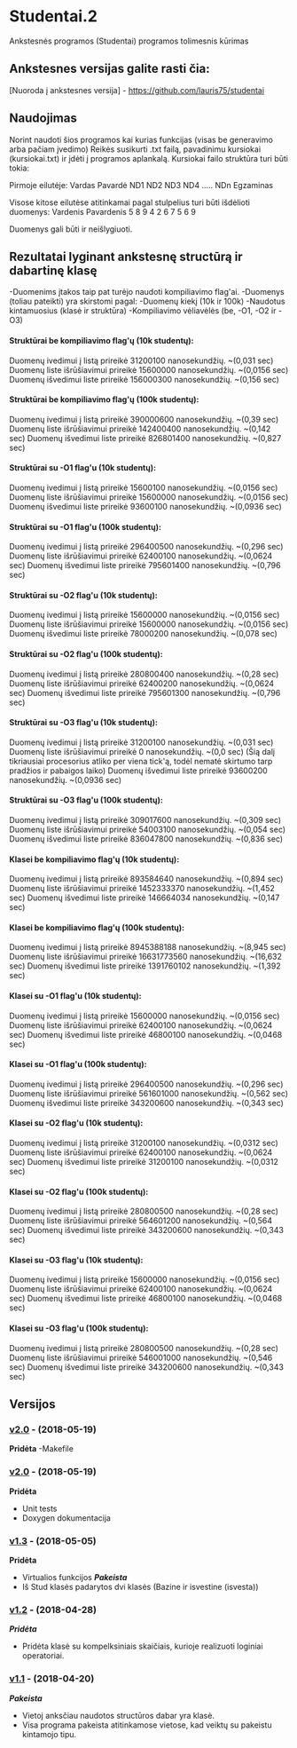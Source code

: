 # Studentai.2

Ankstesnės programos (Studentai) programos tolimesnis kūrimas

## Ankstesnes versijas galite rasti čia:

[Nuoroda į ankstesnes versija] - https://github.com/lauris75/studentai

## Naudojimas

Norint naudoti šios programos kai kurias funkcijas (visas be generavimo arba pačiam įvedimo)
Reikės susikurti .txt failą, pavadinimu kursiokai (kursiokai.txt) ir įdėti į programos aplankalą.
Kursiokai failo struktūra turi būti tokia:

Pirmoje eilutėje:
Vardas Pavardė ND1 ND2 ND3 ND4 ..... NDn Egzaminas

Visose kitose eilutėse atitinkamai pagal stulpelius turi būti išdėlioti duomenys:
Vardenis Pavardenis 5 8 9 4 2 6 7 5 6 9

Duomenys gali būti ir neišlygiuoti.

## Rezultatai lyginant ankstesnę structūrą ir dabartinę klasę

-Duomenims įtakos taip pat turėjo naudoti kompiliavimo flag'ai.
-Duomenys (toliau pateikti) yra skirstomi pagal:
-Duomenų kiekį (10k ir 100k)
-Naudotus kintamuosius (klasė ir struktūra)
-Kompiliavimo vėliavėlės (be, -O1, -O2 ir -O3)

#### Struktūrai be kompiliavimo flag'ų (10k studentų):
Duomenų ivedimui į listą prireikė 31200100 nanosekundžių. ~(0,031 sec)
Duomenų liste išrūšiavimui prireikė 15600000 nanosekundžių. ~(0,0156 sec)
Duomenų išvedimui liste prireikė 156000300 nanosekundžių. ~(0,156 sec)

#### Struktūrai be kompiliavimo flag'ų (100k studentų):
Duomenų ivedimui į listą prireikė 390000600 nanosekundžių. ~(0,39 sec)
Duomenų liste išrūšiavimui prireikė 142400400 nanosekundžių. ~(0,142 sec)
Duomenų išvedimui liste prireikė 826801400 nanosekundžių. ~(0,827 sec)

#### Struktūrai su -O1 flag'u (10k studentų):
Duomenų ivedimui į listą prireikė 15600100 nanosekundžių. ~(0,0156 sec)
Duomenų liste išrūšiavimui prireikė 15600000 nanosekundžių. ~(0,0156 sec)
Duomenų išvedimui liste prireikė 93600100 nanosekundžių. ~(0,0936 sec)

#### Struktūrai su -O1 flag'u (100k studentų):
Duomenų ivedimui į listą prireikė 296400500 nanosekundžių. ~(0,296 sec)
Duomenų liste išrūšiavimui prireikė 62400100 nanosekundžių. ~(0,0624 sec)
Duomenų išvedimui liste prireikė 795601400 nanosekundžių. ~(0,796 sec)

#### Struktūrai su -O2 flag'u (10k studentų):
Duomenų ivedimui į listą prireikė 15600000 nanosekundžių. ~(0,0156 sec)
Duomenų liste išrūšiavimui prireikė 15600000 nanosekundžių. ~(0,0156 sec)
Duomenų išvedimui liste prireikė 78000200 nanosekundžių. ~(0,078 sec)

#### Struktūrai su -O2 flag'u (100k studentų):
Duomenų ivedimui į listą prireikė 280800400 nanosekundžių. ~(0,28 sec)
Duomenų liste išrūšiavimui prireikė 62400200 nanosekundžių. ~(0,0624 sec)
Duomenų išvedimui liste prireikė 795601300 nanosekundžių. ~(0,796 sec)

#### Struktūrai su -O3 flag'u (10k studentų):
Duomenų ivedimui į listą prireikė 31200100 nanosekundžių. ~(0,031 sec)
Duomenų liste išrūšiavimui prireikė 0 nanosekundžių. ~(0,0 sec)
(Šią dalį tikriausiai procesorius atliko per viena tick'ą, todėl nematė skirtumo tarp pradžios ir pabaigos laiko)
Duomenų išvedimui liste prireikė 93600200 nanosekundžių. ~(0,0936 sec)

#### Struktūrai su -O3 flag'u (100k studentų):
Duomenų ivedimui į listą prireikė 309017600 nanosekundžių. ~(0,309 sec)
Duomenų liste išrūšiavimui prireikė 54003100 nanosekundžių. ~(0,054 sec)
Duomenų išvedimui liste prireikė 836047800 nanosekundžių. ~(0,836 sec)

#### Klasei be kompiliavimo flag'ų (10k studentų):
Duomenų ivedimui į listą prireikė 893584640 nanosekundžių. ~(0,894 sec)
Duomenų liste išrūšiavimui prireikė 1452333370 nanosekundžių. ~(1,452 sec)
Duomenų išvedimui liste prireikė 146664034 nanosekundžių. ~(0,147 sec)

#### Klasei be kompiliavimo flag'ų (100k studentų):
Duomenų ivedimui į listą prireikė 8945388188 nanosekundžių. ~(8,945 sec)
Duomenų liste išrūšiavimui prireikė 16631773560 nanosekundžių. ~(16,632 sec)
Duomenų išvedimui liste prireikė 1391760102 nanosekundžių. ~(1,392 sec)

#### Klasei su -O1 flag'u (10k studentų):
Duomenų ivedimui į listą prireikė 15600000 nanosekundžių. ~(0,0156 sec)
Duomenų liste išrūšiavimui prireikė 62400100 nanosekundžių. ~(0,0624 sec)
Duomenų išvedimui liste prireikė 46800100 nanosekundžių. ~(0,0468 sec)

#### Klasei su -O1 flag'u (100k studentų):
Duomenų ivedimui į listą prireikė 296400500 nanosekundžių. ~(0,296 sec)
Duomenų liste išrūšiavimui prireikė 561601000 nanosekundžių. ~(0,562 sec)
Duomenų išvedimui liste prireikė 343200600 nanosekundžių. ~(0,343 sec)

#### Klasei su -O2 flag'u (10k studentų):
Duomenų ivedimui į listą prireikė 31200100 nanosekundžių. ~(0,0312 sec)
Duomenų liste išrūšiavimui prireikė 62400100 nanosekundžių. ~(0,0624 sec)
Duomenų išvedimui liste prireikė 31200100 nanosekundžių. ~(0,0312 sec)

#### Klasei su -O2 flag'u (100k studentų):
Duomenų ivedimui į listą prireikė 280800500 nanosekundžių. ~(0,28 sec)
Duomenų liste išrūšiavimui prireikė 564601200 nanosekundžių. ~(0,564 sec)
Duomenų išvedimui liste prireikė 343200600 nanosekundžių. ~(0,343 sec)

#### Klasei su -O3 flag'u (10k studentų):
Duomenų ivedimui į listą prireikė 15600000 nanosekundžių. ~(0,0156 sec)
Duomenų liste išrūšiavimui prireikė 62400100 nanosekundžių. ~(0,0624 sec)
Duomenų išvedimui liste prireikė 46800100 nanosekundžių. ~(0,0468 sec)

#### Klasei su -O3 flag'u (100k studentų):
Duomenų ivedimui į listą prireikė 280800500 nanosekundžių. ~(0,28 sec)
Duomenų liste išrūšiavimui prireikė 546001000 nanosekundžių. ~(0,546 sec)
Duomenų išvedimui liste prireikė 343200600 nanosekundžių. ~(0,343 sec)

## Versijos

### [v2.0](https://github.com/lauris75/Studentai.2/releases/tag/Stud2.0.1v) - (2018-05-19)
**Pridėta**
-Makefile

### [v2.0](https://github.com/lauris75/Studentai.2/releases/tag/Studentai2.0v) - (2018-05-19)
**Pridėta**
- Unit tests
- Doxygen dokumentacija

### [v1.3](https://github.com/lauris75/Studentai.2/releases/tag/Stud1.3v) - (2018-05-05)
**Pridėta**
- Virtualios funkcijos
***Pakeista***
- Iš Stud klasės padarytos dvi klasės (Bazine ir isvestine (isvesta))
### [v1.2](https://github.com/lauris75/Studentai.2/releases/tag/Stud1.2v) - (2018-04-28)
***Pridėta***
- Pridėta klasė su kompelksiniais skaičiais, kurioje realizuoti loginiai operatoriai.

### [v1.1](https://github.com/lauris75/studentai/releases/tag/untagged-9b4ad8c4d659ff6c0e8e) - (2018-04-20)
***Pakeista***
- Vietoj anksčiau naudotos structūros dabar yra klasė.
- Visa programa pakeista atitinkamose vietose, kad veiktų su pakeistu kintamojo tipu.
